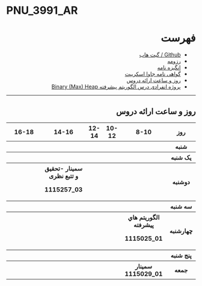# PNU_3991_AR
<div dir="rtl">
  <h1>فهرست  </h1>
  
 <ul>
   <li>
    <a href='https://github.com/raminaminnia' >Github / گیت هاب</a>
   </li>
  <li>
    <a href='https://github.com/raminaminnia/PNU_3991_AR/edit/main/Resume/MyResume.pdf' >رزومه</a>
    </li>
  <li>
    <a href='https://github.com/raminaminnia/PNU_3991_AR/edit/main/Statement of Purpose/Statement of Purpose.pdf' >انگیزه نامه</a>
    </li>
 
 <li>
    <a href='https://github.com/raminaminnia/PNU_3991_AR/edit/main/Certificate/cert-1024-20480032.pdf' >گواهی نامه جاوا اسکریپت</a>
    </li>
 

<li>
    <a href='#courses' >روز و ساعت ارائه دروس</a>
   </li>
   
   <li>
    <a href='http://mollasadraschool.ir/files/BinaryMaxHeap.html' target='_blank'>
	    پروژه انفرادی درس الگوریتم پیشرفته
	    Binary (Max) Heap
	</a>
   </li>
</ul>  
  <hr>
  
  <h2>
	<a name="courses">
روز و ساعت ارائه دروس
<a>
</h2>
<div dir="ltr">
<table width="100%">
  <tbody><tr>
    <th width="317">16-18</th>
    <th>14-16</th>
    <th>12-14</th>
    <th>10-12</th>
    <th width="132">8-10</th>
    <th width="51">روز</th>
  </tr>
  <tr>
    <th width="317">&nbsp;</th>
    <th>&nbsp;</th>
    <th>&nbsp;</th>
    <th></th>
    <th width="132"></th>
    <th width="51">شنبه</th>
  </tr>
   <tr>
    <th width="317"></th>
    <th></th>
    <th></th>
    <th></th>
    <th width="132"></th>
    <th width="51">&#1740;ک شنبه</th>
  </tr>
   <tr>
     <th width="317">&nbsp;</th>
     <th>سم&#1740;نار -تحق&#1740;ق و تتبع نظر&#1740;<p>1115257_03</th>
     <th>&nbsp;</th>
     <th>&nbsp;</th>
    <th width="132"></th>   
    <th width="51">دوشنبه</th>
  </tr>
   <tr>
    <th width="317"></th>
    <th></th>
    <th></th>
    <th></th>
    <th width="132"></th>
    <th width="51">سه شنبه</th>
  </tr>
   <tr>
    <th width="317"></th>
    <th></th>
    <th></th>
    <th></th>
     <th width="132">
		الگوريتم هاي پيشرفته 
	   <p>  1115025_01</th>
    <th width="51">چهارشنبه</th>
  </tr>
   <tr>
    <th width="317">&nbsp;</th>
     <th>&nbsp;</th>
     <th>&nbsp;</th>
     <th>&nbsp;</th>
    <th width="132">&nbsp;</th>
    <th width="51">پنج شنبه</th>
  </tr>
   <tr>
    <th width="317"></th>
     <th>&nbsp;</th>
     <th>&nbsp;</th>
     <th>&nbsp;</th>
    <th width="132">سم&#1740;نار<br>
	1115029_01</th>
    <th width="51">جمعه</th>
  </tr>
</tbody></table>
</div>

   
   
   
</div>
